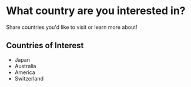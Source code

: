 # What country are you interested in?

Share countries you'd like to visit or learn more about!

## Countries of Interest
- Japan
- Australia
- America
- Switzerland